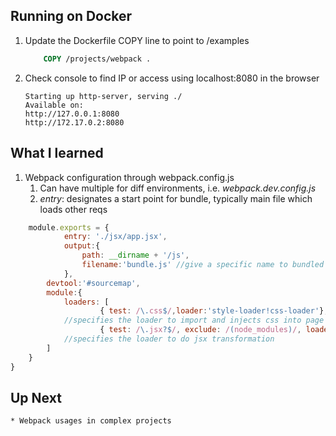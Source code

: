 ## Running on Docker
1. Update the Dockerfile COPY line to point to /examples
	```Dockerfile
		COPY /projects/webpack .
	```
2. Check console to find IP or access using localhost:8080 in the browser
	```console
	Starting up http-server, serving ./
	Available on:
	http://127.0.0.1:8080
	http://172.17.0.2:8080
	
## What I learned
1. Webpack configuration through webpack.config.js 
   1. Can have multiple for diff environments, i.e. *webpack.dev.config.js*
   1. *entry*: designates a start point for bundle, typically main file which loads other reqs
```javascript
	module.exports = {
    		entry: './jsx/app.jsx',
    		output:{
        		path: __dirname + '/js',
		        filename:'bundle.js' //give a specific name to bundled js
    		},
    	devtool:'#sourcemap',
    	module:{
        	loaders: [
            		{ test: /\.css$/,loader:'style-loader!css-loader'},
			//specifies the loader to import and injects css into page from js
            		{ test: /\.jsx?$/, exclude: /(node_modules)/, loaders:['babel-loader']}
			//specifies the loader to do jsx transformation
        ]
    }
}
```
## Up Next 
    * Webpack usages in complex projects
